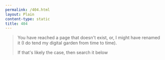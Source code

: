 ```yaml
---
permalink: /404.html
layout: Plain
content-type: static
title: 404
---
```


> You have reached a page that doesn't exist, or, I might have renamed it (I do tend my digital garden from time to time).
>
> If that's likely the case, then search it below

